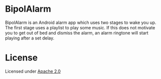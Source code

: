 BipolAlarm
==========
BipolAlarm is an Android alarm app which uses two stages to wake you up.
The first stage uses a playlist to play some music. If this does not motivate
you to get out of bed and dismiss the alarm, an alarm ringtone will start
playing after a set delay.

License
=======
Licensed under [Apache 2.0](LICENSE)
